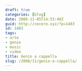```yaml
---
draft: true
categories: [blog]
date: 2008-11-05T14:53:40Z
guid: http://cecere.xyz/?p=1483
id: 1483
tags:
- arte
- genio
- music
- video
title: Genio a cappella
slug: /2008/11/genio-a-cappella/
---
```


